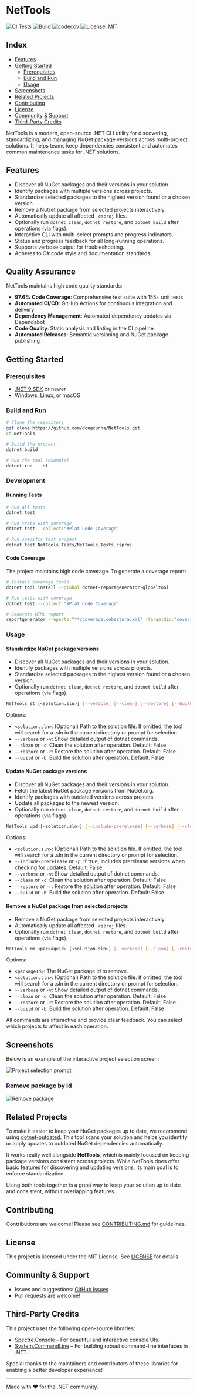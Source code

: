 # NetTools

[![CI Tests](https://github.com/dougcunha/NetTools/actions/workflows/ci.yml/badge.svg)](https://github.com/dougcunha/NetTools/actions/workflows/ci.yml)
[![Build](https://github.com/dougcunha/NetTools/actions/workflows/build.yml/badge.svg)](https://github.com/dougcunha/NetTools/actions/workflows/build.yml)
[![codecov](https://codecov.io/gh/dougcunha/NetTools/graph/badge.svg?token=JLBS8QRK7K)](https://codecov.io/gh/dougcunha/NetTools)
[![License: MIT](https://img.shields.io/badge/License-MIT-yellow.svg)](LICENSE)

## Index

- [Features](#features)
- [Getting Started](#getting-started)
  - [Prerequisites](#prerequisites)
  - [Build and Run](#build-and-run)
  - [Usage](#usage)
- [Screenshots](#screenshots)
- [Related Projects](#related-projects)
- [Contributing](#contributing)
- [License](#license)
- [Community & Support](#community--support)
- [Third-Party Credits](#third-party-credits)

NetTools is a modern, open-source .NET CLI utility for discovering, standardizing, and managing NuGet package versions across multi-project solutions. It helps teams keep dependencies consistent and automates common maintenance tasks for .NET solutions.

## Features

- Discover all NuGet packages and their versions in your solution.
- Identify packages with multiple versions across projects.
- Standardize selected packages to the highest version found or a chosen version.
- Remove a NuGet package from selected projects interactively.
- Automatically update all affected `.csproj` files.
- Optionally run `dotnet clean`, `dotnet restore`, and `dotnet build` after operations (via flags).
- Interactive CLI with multi-select prompts and progress indicators.
- Status and progress feedback for all long-running operations.
- Supports verbose output for troubleshooting.
- Adheres to C# code style and documentation standards.

## Quality Assurance

NetTools maintains high code quality standards:

- **97.6% Code Coverage**: Comprehensive test suite with 155+ unit tests
- **Automated CI/CD**: GitHub Actions for continuous integration and delivery
- **Dependency Management**: Automated dependency updates via Dependabot
- **Code Quality**: Static analysis and linting in the CI pipeline
- **Automated Releases**: Semantic versioning and NuGet package publishing

## Getting Started

### Prerequisites

- [.NET 9 SDK](https://dotnet.microsoft.com/download/dotnet/9.0) or newer
- Windows, Linux, or macOS

### Build and Run

```sh
# Clone the repository
git clone https://github.com/dougcunha/NetTools.git
cd NetTools

# Build the project
dotnet build

# Run the tool (example)
dotnet run -- st
```

### Development

#### Running Tests

```sh
# Run all tests
dotnet test

# Run tests with coverage
dotnet test --collect:"XPlat Code Coverage"

# Run specific test project
dotnet test NetTools.Tests/NetTools.Tests.csproj
```

#### Code Coverage

The project maintains high code coverage. To generate a coverage report:

```sh
# Install coverage tools
dotnet tool install --global dotnet-reportgenerator-globaltool

# Run tests with coverage
dotnet test --collect:"XPlat Code Coverage"

# Generate HTML report
reportgenerator -reports:"**/coverage.cobertura.xml" -targetdir:"coverage" -reporttypes:Html
```

### Usage

#### Standardize NuGet package versions

- Discover all NuGet packages and their versions in your solution.
- Identify packages with multiple versions across projects.
- Standardize selected packages to the highest version found or a chosen version.
- Optionally run `dotnet clean`, `dotnet restore`, and `dotnet build` after operations (via flags).

```sh
NetTools st [<solution.sln>] [--verbose] [--clean] [--restore] [--build]
```

Options:

- `<solution.sln>`: (Optional) Path to the solution file. If omitted, the tool will search for a .sln in the current directory or prompt for selection.
- `--verbose` or `-v`: Show detailed output of dotnet commands.
- `--clean` or `-c`: Clean the solution after operation. Default: False
- `--restore` or `-r`: Restore the solution after operation. Default: False
- `--build` or `-b`: Build the solution after operation. Default: False

#### Update NuGet package versions

- Discover all NuGet packages and their versions in your solution.
- Fetch the latest NuGet package versions from NuGet.org.
- Identify packages with outdated versions across projects.
- Update all packages to the newest version.
- Optionally run `dotnet clean`, `dotnet restore`, and `dotnet build` after operations (via flags).

```sh
NetTools upd [<solution.sln>] [--include-prerelease] [--verbose] [--clean] [--restore] [--build]
```

Options:

- `<solution.sln>`: (Optional) Path to the solution file. If omitted, the tool will search for a .sln in the current directory or prompt for selection.
- `--include-prerelease` or `-p`: If true, includes prerelease versions when checking for updates. Default: False
- `--verbose` or `-v`: Show detailed output of dotnet commands.
- `--clean` or `-c`: Clean the solution after operation. Default: False
- `--restore` or `-r`: Restore the solution after operation. Default: False
- `--build` or `-b`: Build the solution after operation. Default: False

#### Remove a NuGet package from selected projects

- Remove a NuGet package from selected projects interactively.
- Automatically update all affected `.csproj` files.
- Optionally run `dotnet clean`, `dotnet restore`, and `dotnet build` after operations (via flags).

```sh
NetTools rm <packageId> [<solution.sln>] [--verbose] [--clean] [--restore] [--build]
```

Options:

- `<packageId>`: The NuGet package id to remove.
- `<solution.sln>`: (Optional) Path to the solution file. If omitted, the tool will search for a .sln in the current directory or prompt for selection.
- `--verbose` or `-v`: Show detailed output of dotnet commands.
- `--clean` or `-c`: Clean the solution after operation. Default: False
- `--restore` or `-r`: Restore the solution after operation. Default: False
- `--build` or `-b`: Build the solution after operation. Default: False

All commands are interactive and provide clear feedback. You can select which projects to affect in each operation.

## Screenshots

Below is an example of the interactive project selection screen:

![Project selection prompt](images/screenshot.png)

### Remove package by id

![Remove package](images/RemoveCommand.png)

## Related Projects

To make it easier to keep your NuGet packages up to date, we recommend using [dotnet-outdated](https://github.com/dotnet-outdated/dotnet-outdated). This tool scans your solution and helps you identify or apply updates to outdated NuGet dependencies automatically.

It works really well alongside **NetTools**, which is mainly focused on keeping package versions consistent across projects. While NetTools does offer basic features for discovering and updating versions, its main goal is to enforce standardization.

Using both tools together is a great way to keep your solution up to date and consistent, without overlapping features.

## Contributing

Contributions are welcome! Please see [CONTRIBUTING.md](CONTRIBUTING.md) for guidelines.

## License

This project is licensed under the MIT License. See [LICENSE](LICENSE) for details.

## Community & Support

- Issues and suggestions: [GitHub Issues](https://github.com/dougcunha/NetTools/issues)
- Pull requests are welcome!

## Third-Party Credits

This project uses the following open-source libraries:

- [Spectre.Console](https://github.com/spectreconsole/spectre.console) – For beautiful and interactive console UIs.
- [System.CommandLine](https://github.com/dotnet/command-line-api) – For building robust command-line interfaces in .NET.

Special thanks to the maintainers and contributors of these libraries for enabling a better developer experience!

---

Made with ❤️ for the .NET community.
